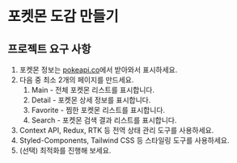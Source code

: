 # 포켓몬 도감 만들기

## 프로젝트 요구 사항

1. 포켓몬 정보는 [pokeapi.co](pokeapi.co)에서 받아와서 표시하세요.
2. 다음 중 최소 2개의 페이지를 만드세요.
   1. Main - 전체 포켓몬 리스트를 표시합니다.
   2. Detail - 포켓몬 상세 정보를 표시합니다.
   3. Favorite - 찜한 포켓몬 리스트를 표시합니다.
   4. Search - 포켓몬 검색 결과 리스트를 표시합니다.
3. Context API, Redux, RTK 등 전역 상태 관리 도구를 사용하세요.
4. Styled-Components, Tailwind CSS 등 스타일링 도구를 사용하세요.
5. (선택) 최적화를 진행해 보세요.
